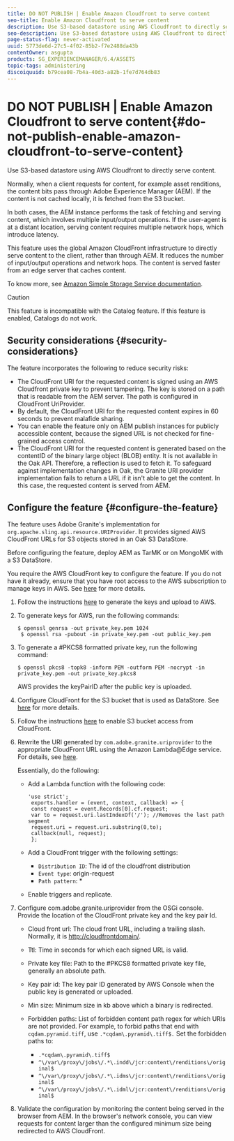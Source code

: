 ```yaml
---
title: DO NOT PUBLISH | Enable Amazon Cloudfront to serve content
seo-title: Enable Amazon Cloudfront to serve content
description: Use S3-based datastore using AWS Cloudfront to directly serve content.
seo-description: Use S3-based datastore using AWS Cloudfront to directly serve content.
page-status-flag: never-activated
uuid: 5773de6d-27c5-4f02-85b2-f7e2488da43b
contentOwner: asgupta
products: SG_EXPERIENCEMANAGER/6.4/ASSETS
topic-tags: administering
discoiquuid: b79cea08-7b4a-40d3-a82b-1fe7d764db83
---
```


# DO NOT PUBLISH | Enable Amazon Cloudfront to serve content{#do-not-publish-enable-amazon-cloudfront-to-serve-content}

Use S3-based datastore using AWS Cloudfront to directly serve content.

Normally, when a client requests for content, for example asset renditions, the content bits pass through Adobe Experience Manager (AEM). If the content is not cached locally, it is fetched from the S3 bucket.

In both cases, the AEM instance performs the task of fetching and serving content, which involves multiple input/output operations. If the user-agent is at a distant location, serving content requires multiple network hops, which introduce latency.

This feature uses the global Amazon CloudFront infrastructure to directly serve content to the client, rather than through AEM. It reduces the number of input/output operations and network hops. The content is served faster from an edge server that caches content.

To know more, see [Amazon Simple Storage Service documentation](https://aws.amazon.com/documentation/s3/).

>[!CAUTION]
>
>This feature is incompatible with the Catalog feature. If this feature is enabled, Catalogs do not work.

## Security considerations {#security-considerations}

The feature incorporates the following to reduce security risks:

* The CloudFront URI for the requested content is signed using an AWS Cloudfront private key to prevent tampering. The key is stored on a path that is readable from the AEM server. The path is configured in CloudFront UriProvider.
* By default, the CloudFront URI for the requested content expires in 60 seconds to prevent malafide sharing.
* You can enable the feature only on AEM publish instances for publicly accessible content, because the signed URL is not checked for fine-grained access control.
* The CloudFront URI for the requested content is generated based on the contentID of the binary large object (BLOB) entity. It is not available in the Oak API. Therefore, a reflection is used to fetch it. To safeguard against implementation changes in Oak, the Granite URI provider implementation fails to return a URL if it isn't able to get the content. In this case, the requested content is served from AEM.

## Configure the feature {#configure-the-feature}

The feature uses Adobe Granite's implementation for `org.apache.sling.api.resource.URIProvider`. It provides signed AWS CloudFront URLs for S3 objects stored in an Oak S3 DataStore.

Before configuring the feature, deploy AEM as TarMK or on MongoMK with a S3 DataStore.

You require the AWS CloudFront key to configure the feature. If you do not have it already, ensure that you have root access to the AWS subscription to manage keys in AWS. See [here](http://docs.aws.amazon.com/AmazonCloudFront/latest/DeveloperGuide/private-content-trusted-signers.html) for more details.

1. Follow the instructions [here](http://docs.aws.amazon.com/AmazonCloudFront/latest/DeveloperGuide/private-content-trusted-signers.html#private-content-creating-cloudfront-key-pairs) to generate the keys and upload to AWS.
1. To generate keys for AWS, run the following commands:

   ```
   $ openssl genrsa -out private_key.pem 1024 
    $ openssl rsa -pubout -in private_key.pem -out public_key.pem
   ```

1. To generate a #PKCS8 formatted private key, run the following command:

   `$ openssl pkcs8 -topk8 -inform PEM -outform PEM -nocrypt -in private_key.pem -out private_key.pkcs8`

   AWS provides the keyPairID after the public key is uploaded.

1. Configure CloudFront for the S3 bucket that is used as DataStore. See [here](http://docs.aws.amazon.com/AmazonCloudFront/latest/DeveloperGuide/GettingStarted.html) for more details.
1. Follow the instructions [here](http://docs.aws.amazon.com/AmazonCloudFront/latest/DeveloperGuide/private-content-restricting-access-to-s3.html) to enable S3 bucket access from CloudFront.
1. Rewrite the URI generated by `com.adobe.granite.uriprovider` to the appropriate CloudFront URL using the Amazon Lambda@Edge service. For details, see [here](https://docs.aws.amazon.com/lambda/latest/dg/lambda-edge.html).

   Essentially, do the following:

    * Add a Lambda function with the following code:

      ```    
      'use strict'; 
       exports.handler = (event, context, callback) => { 
       const request = event.Records[0].cf.request; 
       var to = request.uri.lastIndexOf('/'); //Removes the last path segment 
       request.uri = request.uri.substring(0,to); 
       callback(null, request); 
       };
      ```

    * Add a CloudFront trigger with the following settings:

        * `Distribution ID`: The id of the cloudfront distribution
        * `Event type`: origin-request
        * `Path pattern`: &#42;

    * Enable triggers and replicate.

1. Configure com.adobe.granite.uriprovider from the OSGi console. Provide the location of the CloudFront private key and the key pair Id.

    * Cloud front url: The cloud front URL, including a trailing slash. Normally, it is [http://cloudfrontdomain/](http://cloudfrontdomain/).
    * Ttl: Time in seconds for which each signed URL is valid.
    * Private key file: Path to the #PKCS8 formatted private key file, generally an absolute path.
    * Key pair id: The key pair ID generated by AWS Console when the public key is generated or uploaded.
    * Min size: Minimum size in kb above which a binary is redirected.
    * Forbidden paths: List of forbidden content path regex for which URIs are not provided. For example, to forbid paths that end with `cqdam.pyramid.tiff`, use `.*cqdam\.pyramid\.tiff$.` Set the forbidden paths to:

        * `.*cqdam\.pyramid\.tiff$`
        * `^\/var\/proxy\/jobs\/.*\.indd\/jcr:content\/renditions\/original$`
        * `^\/var\/proxy\/jobs\/.*\.idms\/jcr:content\/renditions\/original$`
        * `^\/var\/proxy\/jobs\/.*\.idml\/jcr:content\/renditions\/original$`

1. Validate the configuration by monitoring the content being served in the browser from AEM. In the browser's network console, you can view requests for content larger than the configured minimum size being redirected to AWS CloudFront.

